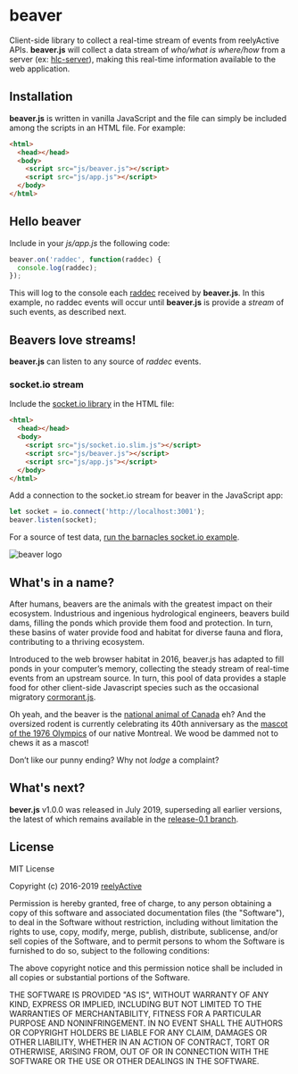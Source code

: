 beaver
======

Client-side library to collect a real-time stream of events from reelyActive APIs.  __beaver.js__ will collect a data stream of _who/what is where/how_ from a server (ex: [hlc-server](https://github.com/reelyactive/hlc-server)), making this real-time information available to the web application.


Installation
------------

__beaver.js__ is written in vanilla JavaScript and the file can simply be included among the scripts in an HTML file.  For example:

```html
<html>
  <head></head>
  <body>
    <script src="js/beaver.js"></script>
    <script src="js/app.js"></script>
  </body>
</html>
```
 

Hello beaver
------------

Include in your _js/app.js_ the following code:

```javascript
beaver.on('raddec', function(raddec) {
  console.log(raddec);
});
```

This will log to the console each [raddec](https://github.com/reelyactive/raddec) received by __beaver.js__.  In this example, no raddec events will occur until __beaver.js__ is provide a _stream_ of such events, as described next.



Beavers love streams!
---------------------

__beaver.js__ can listen to any source of _raddec_ events.

### socket.io stream

Include the [socket.io library](https://socket.io/) in the HTML file:

```html
<html>
  <head></head>
  <body>
    <script src="js/socket.io.slim.js"></script>
    <script src="js/beaver.js"></script>
    <script src="js/app.js"></script>
  </body>
</html>
```

Add a connection to the socket.io stream for beaver in the JavaScript app:

```javascript
let socket = io.connect('http://localhost:3001');
beaver.listen(socket);
```

For a source of test data, [run the barnacles socket.io example](https://github.com/reelyactive/barnacles/#example-socketio-push-api).


![beaver logo](https://reelyactive.github.io/beaver/images/beaver-bubble.png)


What's in a name?
-----------------

After humans, beavers are the animals with the greatest impact on their ecosystem.  Industrious and ingenious hydrological engineers, beavers build dams, filling the ponds which provide them food and protection.  In turn, these basins of water provide food and habitat for diverse fauna and flora, contributing to a thriving ecosystem.

Introduced to the web browser habitat in 2016, beaver.js has adapted to fill ponds in your computer’s memory, collecting the steady stream of real-time events from an upstream source.  In turn, this pool of data provides a staple food for other client-side Javascript species such as the occasional migratory [cormorant.js](https://github.com/reelyactive/cormorant).

Oh yeah, and the beaver is the [national animal of Canada](https://en.wikipedia.org/wiki/National_symbols_of_Canada) eh?  And the oversized rodent is currently celebrating its 40th anniversary as the [mascot of the 1976 Olympics](https://en.wikipedia.org/wiki/Amik) of our native Montreal.  We wood be dammed not to chews it as a mascot!

Don’t like our punny ending?  Why not _lodge_ a complaint?


What's next?
------------

__bever.js__ v1.0.0 was released in July 2019, superseding all earlier versions, the latest of which remains available in the [release-0.1 branch](https://github.com/reelyactive/beaver/tree/release-0.1).


License
-------

MIT License

Copyright (c) 2016-2019 [reelyActive](https://www.reelyactive.com)

Permission is hereby granted, free of charge, to any person obtaining a copy of this software and associated documentation files (the "Software"), to deal in the Software without restriction, including without limitation the rights to use, copy, modify, merge, publish, distribute, sublicense, and/or sell copies of the Software, and to permit persons to whom the Software is furnished to do so, subject to the following conditions:

The above copyright notice and this permission notice shall be included in all copies or substantial portions of the Software.

THE SOFTWARE IS PROVIDED "AS IS", WITHOUT WARRANTY OF ANY KIND, EXPRESS OR
IMPLIED, INCLUDING BUT NOT LIMITED TO THE WARRANTIES OF MERCHANTABILITY,
FITNESS FOR A PARTICULAR PURPOSE AND NONINFRINGEMENT. IN NO EVENT SHALL THE
AUTHORS OR COPYRIGHT HOLDERS BE LIABLE FOR ANY CLAIM, DAMAGES OR OTHER
LIABILITY, WHETHER IN AN ACTION OF CONTRACT, TORT OR OTHERWISE, ARISING FROM,
OUT OF OR IN CONNECTION WITH THE SOFTWARE OR THE USE OR OTHER DEALINGS IN
THE SOFTWARE.
